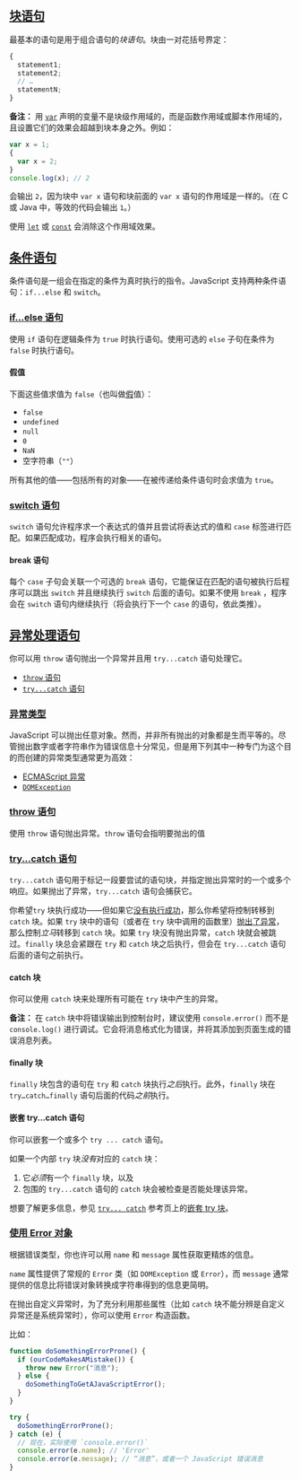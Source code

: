 ## [块语句](https://developer.mozilla.org/zh-CN/docs/Web/JavaScript/Guide/Control_flow_and_error_handling#块语句)

最基本的语句是用于组合语句的*块语句*。块由一对花括号界定：

```javascript
{
  statement1;
  statement2;
  // …
  statementN;
}
```

**备注：** 用 [`var`](https://developer.mozilla.org/zh-CN/docs/Web/JavaScript/Reference/Statements/var) 声明的变量不是块级作用域的，而是函数作用域或脚本作用域的，且设置它们的效果会超越到块本身之外。例如：

```javascript
var x = 1;
{
  var x = 2;
}
console.log(x); // 2
```

会输出 `2`，因为块中 `var x` 语句和块前面的 `var x` 语句的作用域是一样的。（在 C 或 Java 中，等效的代码会输出 `1`。）

使用 [`let`](https://developer.mozilla.org/zh-CN/docs/Web/JavaScript/Reference/Statements/let) 或 [`const`](https://developer.mozilla.org/zh-CN/docs/Web/JavaScript/Reference/Statements/const) 会消除这个作用域效果。

## [条件语句](https://developer.mozilla.org/zh-CN/docs/Web/JavaScript/Guide/Control_flow_and_error_handling#条件语句)

条件语句是一组会在指定的条件为真时执行的指令。JavaScript 支持两种条件语句：`if...else` 和 `switch`。

### [if...else 语句](https://developer.mozilla.org/zh-CN/docs/Web/JavaScript/Guide/Control_flow_and_error_handling#if...else_语句)

使用 `if` 语句在逻辑条件为 `true` 时执行语句。使用可选的 `else` 子句在条件为 `false` 时执行语句。

#### 假值

下面这些值求值为 `false`（也叫做[假](https://developer.mozilla.org/zh-CN/docs/Glossary/Falsy)值）：

- `false`
- `undefined`
- `null`
- `0`
- `NaN`
- 空字符串（`""`）

所有其他的值——包括所有的对象——在被传递给条件语句时会求值为 `true`。

### [switch 语句](https://developer.mozilla.org/zh-CN/docs/Web/JavaScript/Guide/Control_flow_and_error_handling#switch_语句)

`switch` 语句允许程序求一个表达式的值并且尝试将表达式的值和 `case` 标签进行匹配。如果匹配成功，程序会执行相关的语句。

#### break 语句

每个 `case` 子句会关联一个可选的 `break` 语句，它能保证在匹配的语句被执行后程序可以跳出 `switch` 并且继续执行 `switch` 后面的语句。如果不使用 `break` ，程序会在 `switch` 语句内继续执行（将会执行下一个 `case` 的语句，依此类推）。

## [异常处理语句](https://developer.mozilla.org/zh-CN/docs/Web/JavaScript/Guide/Control_flow_and_error_handling#异常处理语句)

你可以用 `throw` 语句抛出一个异常并且用 `try...catch` 语句处理它。

- [`throw` 语句](https://developer.mozilla.org/zh-CN/docs/Web/JavaScript/Guide/Control_flow_and_error_handling#throw_语句)
- [`try...catch` 语句](https://developer.mozilla.org/zh-CN/docs/Web/JavaScript/Guide/Control_flow_and_error_handling#try...catch_语句)

### [异常类型](https://developer.mozilla.org/zh-CN/docs/Web/JavaScript/Guide/Control_flow_and_error_handling#异常类型)

JavaScript 可以抛出任意对象。然而，并非所有抛出的对象都是生而平等的。尽管抛出数字或者字符串作为错误信息十分常见，但是用下列其中一种专门为这个目的而创建的异常类型通常更为高效：

- [ECMAScript 异常](https://developer.mozilla.org/zh-CN/docs/Web/JavaScript/Reference/Global_Objects/Error#错误类型)
- [`DOMException`](https://developer.mozilla.org/zh-CN/docs/Web/API/DOMException)

### [throw 语句](https://developer.mozilla.org/zh-CN/docs/Web/JavaScript/Guide/Control_flow_and_error_handling#throw_语句)

使用 `throw` 语句抛出异常。`throw` 语句会指明要抛出的值

### [try...catch 语句](https://developer.mozilla.org/zh-CN/docs/Web/JavaScript/Guide/Control_flow_and_error_handling#try...catch_语句)

`try...catch` 语句用于标记一段要尝试的语句块，并指定抛出异常时的一个或多个响应。如果抛出了异常，`try...catch` 语句会捕获它。

你希望`try` 块执行成功——但如果它<u>没有执行成功</u>，那么你希望将控制转移到 `catch` 块。如果 `try` 块中的语句（或者在 `try` 块中调用的函数里）<u>抛出了异常</u>，那么控制*立马*转移到 `catch` 块。如果 `try` 块没有抛出异常，`catch` 块就会被跳过。`finally` 块总会紧跟在 `try` 和 `catch` 块之后执行，但会在 `try...catch` 语句后面的语句之前执行。

#### catch 块

你可以使用 `catch` 块来处理所有可能在 `try` 块中产生的异常。

**备注：** 在 `catch` 块中将错误输出到控制台时，建议使用 `console.error()` 而不是 `console.log()` 进行调试。它会将消息格式化为错误，并将其添加到页面生成的错误消息列表。

#### finally 块

`finally` 块包含的语句在 `try` 和 `catch` 块执行*之后*执行。此外，`finally` 块在 `try…catch…finally` 语句后面的代码*之前*执行。

#### 嵌套 try...catch 语句

你可以嵌套一个或多个 `try ... catch` 语句。

如果一个内部 `try` 块*没有*对应的 `catch` 块：

1. 它*必须*有一个 `finally` 块，以及
2. 包围的 `try...catch` 语句的 `catch` 块会被检查是否能处理该异常。

想要了解更多信息，参见 [`try... catch`](https://developer.mozilla.org/zh-CN/docs/Web/JavaScript/Reference/Statements/try...catch) 参考页上的[嵌套 try 块](https://developer.mozilla.org/zh-CN/docs/Web/JavaScript/Reference/Statements/try...catch#嵌套_try_块)。

### [使用 Error 对象](https://developer.mozilla.org/zh-CN/docs/Web/JavaScript/Guide/Control_flow_and_error_handling#使用_error_对象)

根据错误类型，你也许可以用 `name` 和 `message` 属性获取更精炼的信息。

`name` 属性提供了常规的 `Error` 类（如 `DOMException` 或 `Error`），而 `message` 通常提供的信息比将错误对象转换成字符串得到的信息更简明。

在抛出自定义异常时，为了充分利用那些属性（比如 `catch` 块不能分辨是自定义异常还是系统异常时），你可以使用 `Error` 构造函数。

比如：

```javascript
function doSomethingErrorProne() {
  if (ourCodeMakesAMistake()) {
    throw new Error("消息");
  } else {
    doSomethingToGetAJavaScriptError();
  }
}

try {
  doSomethingErrorProne();
} catch (e) {
  // 现在，实际使用 `console.error()`
  console.error(e.name); // 'Error'
  console.error(e.message); // “消息”，或者一个 JavaScript 错误消息
}
```